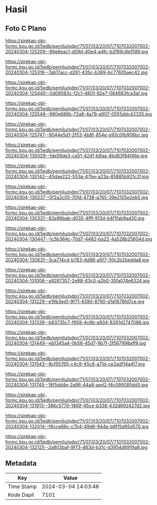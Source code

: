 # Hasil

## Foto C Plano

https://sirekap-obj-formc.kpu.go.id/5edb/pemilu/pdpr/71/07/03/20/07/7107032007002-20240304-125209--86e6eac1-d09d-40e4-a4fc-b2f69c8ef589.jpg

https://sirekap-obj-formc.kpu.go.id/5edb/pemilu/pdpr/71/07/03/20/07/7107032007002-20240304-125319--7ab17acc-d261-435c-b369-bc77605aec42.jpg

https://sirekap-obj-formc.kpu.go.id/5edb/pemilu/pdpr/71/07/03/20/07/7107032007002-20240304-125440--0d09583c-f2c1-4801-82e7-064683fca3af.jpg

https://sirekap-obj-formc.kpu.go.id/5edb/pemilu/pdpr/71/07/03/20/07/7107032007002-20240304-125548--980e686b-72a8-4a79-a907-0555ddc42335.jpg

https://sirekap-obj-formc.kpu.go.id/5edb/pemilu/pdpr/71/07/03/20/07/7107032007002-20240304-125747--9044e5d1-2f53-4b8f-854e-a93c0fb906bc.jpg

https://sirekap-obj-formc.kpu.go.id/5edb/pemilu/pdpr/71/07/03/20/07/7107032007002-20240304-130029--fde59de3-ca51-42d1-b9aa-4bd83f94f46e.jpg

https://sirekap-obj-formc.kpu.go.id/5edb/pemilu/pdpr/71/07/03/20/07/7107032007002-20240304-130142--45dae222-553a-47be-a23a-85885b921c2f.jpg

https://sirekap-obj-formc.kpu.go.id/5edb/pemilu/pdpr/71/07/03/20/07/7107032007002-20240304-130237--0f2a2c05-70fd-4738-a765-39e2105e2eb5.jpg

https://sirekap-obj-formc.kpu.go.id/5edb/pemilu/pdpr/71/07/03/20/07/7107032007002-20240304-130331--82e96bab-d035-4fff-913d-b4f1fab9ad30.jpg

https://sirekap-obj-formc.kpu.go.id/5edb/pemilu/pdpr/71/07/03/20/07/7107032007002-20240304-130447--1c5b364c-70d7-4482-ba22-4a528b25604d.jpg

https://sirekap-obj-formc.kpu.go.id/5edb/pemilu/pdpr/71/07/03/20/07/7107032007002-20240304-130631--3ca714cd-b783-4d98-a5f7-30c2b2bedda8.jpg

https://sirekap-obj-formc.kpu.go.id/5edb/pemilu/pdpr/71/07/03/20/07/7107032007002-20240304-131006--a9287357-2e88-43c0-a2b0-35fa074e6324.jpg

https://sirekap-obj-formc.kpu.go.id/5edb/pemilu/pdpr/71/07/03/20/07/7107032007002-20240304-131229--e19b3ed1-9f71-4390-8790-d1d1678fd7ce.jpg

https://sirekap-obj-formc.kpu.go.id/5edb/pemilu/pdpr/71/07/03/20/07/7107032007002-20240304-131339--b83735c7-f959-4c6b-a934-8261d2747086.jpg

https://sirekap-obj-formc.kpu.go.id/5edb/pemilu/pdpr/71/07/03/20/07/7107032007002-20240304-131449--eb1345a4-0b58-45d7-9b7f-2f567998aff9.jpg

https://sirekap-obj-formc.kpu.go.id/5edb/pemilu/pdpr/71/07/03/20/07/7107032007002-20240304-131543--8cf55765-c4c9-45c8-a71d-ce2adf14a4f7.jpg

https://sirekap-obj-formc.kpu.go.id/5edb/pemilu/pdpr/71/07/03/20/07/7107032007002-20240304-131745--18f5dd4e-2a96-44a8-aed2-f4c099085dd5.jpg

https://sirekap-obj-formc.kpu.go.id/5edb/pemilu/pdpr/71/07/03/20/07/7107032007002-20240304-131913--386c5770-1869-45ce-b338-432d692427d2.jpg

https://sirekap-obj-formc.kpu.go.id/5edb/pemilu/pdpr/71/07/03/20/07/7107032007002-20240304-132014--f6cce86c-c7b4-49d6-944a-b9f15d65d570.jpg

https://sirekap-obj-formc.kpu.go.id/5edb/pemilu/pdpr/71/07/03/20/07/7107032007002-20240304-132125--2a803baf-9f73-463d-b31c-d3954d6919a8.jpg


## Metadata

| Key        | Value               |
| ---------- | ------------------- |
| Time Stamp | 2024-03-04 14:03:46 |
| Kode Dapil | 7101                |



